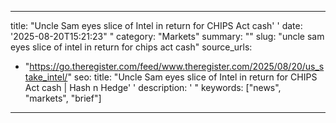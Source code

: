 ﻿---

title: "Uncle Sam eyes slice of Intel in return for CHIPS Act cash''
date: '2025-08-20T15:21:23""
category: "Markets"
summary: ""
slug: "uncle sam eyes slice of intel in return for chips act cash"
source_urls:
  - "https://go.theregister.com/feed/www.theregister.com/2025/08/20/us_stake_intel/"
seo:
  title: "Uncle Sam eyes slice of Intel in return for CHIPS Act cash | Hash n Hedge''
  description: '"
  keywords: ["news", "markets", "brief"]

---


